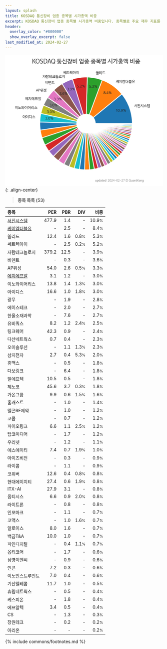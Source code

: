 ```yaml
---
layout: splash
title: KOSDAQ 통신장비 업종 종목별 시가총액 비중
excerpt: KOSDAQ 통신장비 업종 종목별 시가총액 비중입니다. 종목별로 주요 재무 지표를 함께 표시합니다.
header:
  overlay_color: "#800000"
  show_overlay_excerpt: false
last_modified_at: 2024-02-27
---
```



![KOSDAQ 통신장비 업종 종목별 시가총액 비중](/stats/sector/images/kosdaq_업종_통신장비_종목.png){: .align-center}


> **종목 목록 (53)**<a id="list"></a>

| **종목** | **PER** | **PBR** | **DIV** | **비중** |
| :------- | ------: | ------: | ------: | -------: |
| [서진시스템](/178320/) | 477.9 | 1.4 | - | 10.9<small>%</small> |
| [케이엠더블유](/032500/) | - | 2.5 | - | 8.4<small>%</small> |
| 쏠리드 | 12.4 | 1.6 | 0.8<small>%</small> | 5.3<small>%</small> |
| 쎄트렉아이 | - | 2.5 | 0.2<small>%</small> | 5.2<small>%</small> |
| 자람테크놀로지 | 379.2 | 12.5 | - | 3.9<small>%</small> |
| 비덴트 | - | 0.3 | - | 3.6<small>%</small> |
| AP위성 | 54.0 | 2.6 | 0.5<small>%</small> | 3.3<small>%</small> |
| [에치에프알](/230240/) | 3.1 | 1.2 | - | 3.0<small>%</small> |
| 이노와이어리스 | 13.8 | 1.4 | 1.3<small>%</small> | 3.0<small>%</small> |
| 아이디스 | 16.6 | 1.0 | 1.8<small>%</small> | 3.0<small>%</small> |
| 광무 | - | 1.9 | - | 2.8<small>%</small> |
| 에이스테크 | - | 2.0 | - | 2.7<small>%</small> |
| 한울소재과학 | - | 7.6 | - | 2.7<small>%</small> |
| 유비쿼스 | 8.2 | 1.2 | 2.4<small>%</small> | 2.5<small>%</small> |
| 팅크웨어 | 42.3 | 0.9 | - | 2.4<small>%</small> |
| 다산네트웍스 | 0.7 | 0.4 | - | 2.3<small>%</small> |
| 오이솔루션 | - | 1.1 | 1.3<small>%</small> | 2.3<small>%</small> |
| 삼지전자 | 2.7 | 0.4 | 5.3<small>%</small> | 2.0<small>%</small> |
| 휴맥스 | - | 0.5 | - | 1.8<small>%</small> |
| 다보링크 | - | 6.4 | - | 1.8<small>%</small> |
| 알에프텍 | 10.5 | 0.5 | - | 1.8<small>%</small> |
| 제노코 | 45.6 | 3.7 | 0.3<small>%</small> | 1.8<small>%</small> |
| 가온그룹 | 9.9 | 0.6 | 1.5<small>%</small> | 1.6<small>%</small> |
| 홈캐스트 | - | 1.0 | - | 1.4<small>%</small> |
| 텔콘RF제약 | - | 1.0 | - | 1.2<small>%</small> |
| 코콤 | - | 0.7 | - | 1.2<small>%</small> |
| 파이오링크 | 6.6 | 1.1 | 2.5<small>%</small> | 1.2<small>%</small> |
| 탑코미디어 | - | 1.7 | - | 1.2<small>%</small> |
| 우리넷 | - | 1.2 | - | 1.1<small>%</small> |
| 에스에이티 | 7.4 | 0.7 | 1.9<small>%</small> | 1.0<small>%</small> |
| 아이즈비전 | - | 0.3 | - | 0.9<small>%</small> |
| 라이콤 | - | 1.1 | - | 0.9<small>%</small> |
| 코위버 | 12.6 | 0.4 | 0.8<small>%</small> | 0.8<small>%</small> |
| 현대에이치티 | 27.4 | 0.6 | 1.9<small>%</small> | 0.8<small>%</small> |
| ITX-AI | 27.9 | 3.1 | - | 0.8<small>%</small> |
| 옵티시스 | 6.6 | 0.9 | 2.0<small>%</small> | 0.8<small>%</small> |
| 라이트론 | - | 0.8 | - | 0.8<small>%</small> |
| 인포마크 | - | 1.1 | - | 0.7<small>%</small> |
| 코맥스 | - | 1.0 | 1.6<small>%</small> | 0.7<small>%</small> |
| 알로이스 | 8.0 | 1.6 | - | 0.7<small>%</small> |
| 백금T&A | 10.0 | 1.0 | - | 0.7<small>%</small> |
| 파인디지털 | - | 0.4 | 1.1<small>%</small> | 0.7<small>%</small> |
| 옵티코어 | - | 1.7 | - | 0.6<small>%</small> |
| 삼영이엔씨 | - | 0.9 | - | 0.6<small>%</small> |
| 인콘 | 7.2 | 0.3 | - | 0.6<small>%</small> |
| 이노인스트루먼트 | 7.0 | 0.4 | - | 0.6<small>%</small> |
| 기산텔레콤 | 11.7 | 1.0 | - | 0.5<small>%</small> |
| 휴림네트웍스 | - | 0.5 | - | 0.4<small>%</small> |
| 케스피온 | - | 1.8 | - | 0.4<small>%</small> |
| 에프알텍 | 3.4 | 0.5 | - | 0.4<small>%</small> |
| CS | - | 1.3 | - | 0.3<small>%</small> |
| 장원테크 | - | 0.2 | - | 0.2<small>%</small> |
| 아리온 | - | - | - | 0.2<small>%</small> |

{% include commons/footnotes.md %}